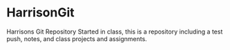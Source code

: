 # HarrisonGit
Harrisons Git Repository 
Started in class, this is a repository including a test push, notes, and class projects and assignments.
